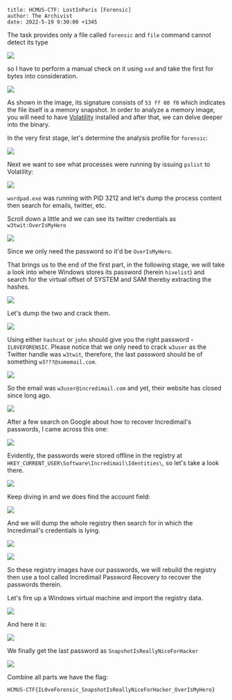 ```
title: HCMUS-CTF: LostInParis [Forensic]
author: The Archivist
date: 2022-5-19 9:30:00 +1345
```

The task provides only a file called `forensic` and `file` command cannot detect its type

![](D:/Development/github/repos/external-post/images/2022-05-19_07-25.png)

so I have to perform a manual check on it using `xxd` and take the first for bytes into consideration.

![](D:/Development/github/repos/external-post/images/2022-05-19_07-27.png)

As shown in the image, its signature consists of `53 ff 00 f0` which indicates the file itself is a memory snapshot. In order to analyze a memory image, you will need to have [Volatility](https://github.com/volatilityfoundation/volatility) installed and after that, we can delve deeper into the binary.

In the very first stage, let's determine the analysis profile for `forensic`:

![](D:/Development/github/repos/external-post/images/2022-05-19_07-39.png)

Next we want to see what processes were running by issuing `pslist` to Volatility:

![](D:/Development/github/repos/external-post/images/2022-05-19_07-42.png)

`wordpad.exe` was running with PID 3212 and let's dump the process content then search for emails, twitter, etc.

Scroll down a little and we can see its twitter credentials as `w3twit:OverIsMyHero`

![](D:/Development/github/repos/external-post/images/2022-05-19_07-51.png)

Since we only need the password so it'd be `OverIsMyHero`.

That brings us to the end of the first part, in the following stage, we will take a look into where Windows stores its password (herein `hivelist`) and search for the virtual offset of SYSTEM and SAM thereby extracting the hashes.

![](D:/Development/github/repos/external-post/images/2022-05-19_07-58.png)

Let's dump the two and crack them.

![](D:/Development/github/repos/external-post/images/2022-05-19_12-55.png)

Using either `hashcat` or `john` should give you the right password - `IL0VEFORENSIC`. Please notice that we only need to crack `w3user` as the Twitter handle was `w3twit`, therefore, the last password should be of something `w3???@somemail.com`.

 ![](D:/Development/github/repos/external-post/images/2022-05-19_13-12.png)

So the email was `w3user@incredimail.com` and yet, their website has closed since long ago.

![](D:/Development/github/repos/external-post/images/2022-05-19_13-19.png)

After a few search on Google about how to recover Incredimail's passwords, I came across this one:

![](D:/Development/github/repos/external-post/images/2022-05-19_13-18.png)

Evidently, the passwords were stored offline in the registry at `HKEY_CURRENT_USER\Software\Incredimail\Identities\`, so let's take a look there.

![](D:/Development/github/repos/external-post/images/2022-05-19_13-22.png)

Keep diving in and we does find the account field:

![](D:/Development/github/repos/external-post/images/2022-05-19_13-23.png)

And we will dump the whole registry then search for in which the Incredimail's credentials is lying.

![](D:/Development/github/repos/external-post/images/2022-05-19_13-34.png)

![](D:/Development/github/repos/external-post/images/2022-05-19_13-42.png)

So these registry images have our passwords, we will rebuild the registry then use a tool called Incredimail Password Recovery to recover the passwords therein.

Let's fire up a Windows virtual machine and import the registry data.

![](D:/Development/github/repos/external-post/images/2022-05-19_13-46.png)

And here it is:

![](D:/Development/github/repos/external-post/images/2022-05-19_13-47.png)

We finally get the last password as `SnapshotIsReallyNiceForHacker`

![](D:/Development/github/repos/external-post/images/2022-05-19_13-58.png)

Combine all parts we have the flag:

```
HCMUS-CTF{IL0veForensic_SnapshotIsReallyNiceForHacker_OverIsMyHero}
```